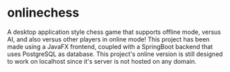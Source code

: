 # onlinechess
A desktop application style chess game that supports offline mode, versus AI, and also versus other players in online mode!
This project has been made using a JavaFX frontend, coupled with a SpringBoot backend that uses PostgreSQL as database. This project's online version is still designed to work on localhost since it's server is not hosted on any domain.

